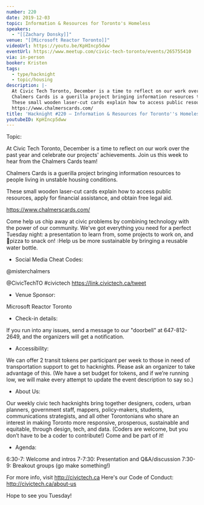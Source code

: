 ```yaml
---
number: 220
date: 2019-12-03
topic: Information & Resources for Toronto's Homeless
speakers:
  - "[[Zachary Donsky]]"
venue: "[[Microsoft Reactor Toronto]]"
videoUrl: https://youtu.be/KpHIncp5dww
eventUrl: https://www.meetup.com/civic-tech-toronto/events/265755410
via: in-person
booker: Kristen
tags:
  - type/hacknight
  - topic/housing
description: |-
  At Civic Tech Toronto, December is a time to reflect on our work over the past year and celebrate our projects' achievements. Join us this week to hear from the Chalmers Cards team!
  Chalmers Cards is a guerilla project bringing information resources to people living in unstable housing conditions.
  These small wooden laser-cut cards explain how to access public resources, apply for financial assistance, and obtain free legal aid.
  https://www.chalmerscards.com/
title: 'Hacknight #220 – Information & Resources for Toronto''s Homeless'
youtubeID: KpHIncp5dww
---
```


Topic:

At Civic Tech Toronto, December is a time to reflect on our work over the past year and celebrate our projects' achievements. Join us this week to hear from the Chalmers Cards team!

Chalmers Cards is a guerilla project bringing information resources to people living in unstable housing conditions.

These small wooden laser-cut cards explain how to access public resources, apply for financial assistance, and obtain free legal aid.

https://www.chalmerscards.com/

Come help us chip away at civic problems by combining technology with the power of our community. We've got everything you need for a perfect Tuesday night: a presentation to learn from, some projects to work on, and 🍕pizza to snack on! 💧Help us be more sustainable by bringing a reusable water bottle.

+ Social Media Cheat Codes:

@misterchalmers

@CivicTechTO \#civictech
https://link.civictech.ca/tweet

+ Venue Sponsor:

Microsoft Reactor Toronto

+ Check-in details:

If you run into any issues, send a message to our "doorbell" at 647-812-2649, and the organizers will get a notification.

+ Accessibility:

We can offer 2 transit tokens per participant per week to those in need of transportation support to get to hacknights. Please ask an organizer to take advantage of this. (We have a set budget for tokens, and if we’re running low, we will make every attempt to update the event description to say so.)

+ About Us:

Our weekly civic tech hacknights bring together designers, coders, urban planners, government staff, mappers, policy-makers, students, communications strategists, and all other Torontonians who share an interest in making Toronto more responsive, prosperous, sustainable and equitable, through design, tech, and data. (Coders are welcome, but you don’t have to be a coder to contribute!) Come and be part of it!

+ Agenda:

6:30-7: Welcome and intros
7-7:30: Presentation and Q&A/discussion
7:30-9: Breakout groups (go make something!)

For more info, visit http://civictech.ca
Here's our Code of Conduct: http://civictech.ca/about-us

Hope to see you Tuesday!